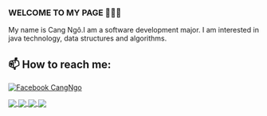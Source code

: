 ### WELCOME TO MY PAGE 👋👋👋

My name is Cang Ngô.I am a software development major. I am interested in java technology, data structures and algorithms.<br>

## 📫 How to reach me:

[![Facebook]() CangNgo](https://www.facebook.com/cang.ngo.948?mibextid=kFxxJD)

<a href="https://github.com/CangNgo/Tiktok">
  <img align="center" src="https://github-readme-stats.anuraghazra1.vercel.app/api/pin/?username=CangNgo&repo=Tiktok&theme=merko" />
</a>

<a href="https://github.com/CangNgo/datastructureAndAlgorithms">
  <img align="center" src="https://github-readme-stats.anuraghazra1.vercel.app/api/pin/?username=CangNgo&repo=datastructureAndAlgorithms&theme=gruvbox" />
</a>

<a href="https://github.com/CangNgo/LohaStore">
  <img align="center" src="https://github-readme-stats.anuraghazra1.vercel.app/api/pin/?username=CangNgo&repo=LohaStore&theme=dark" />
</a>

<a href="https://github.com/CangNgo/library-management-system">
  <img align="center" src="https://github-readme-stats.anuraghazra1.vercel.app/api/pin/?username=CangNgo&repo=library-management-system&theme=onedark" />
</a>


